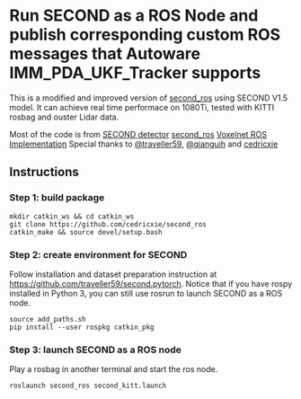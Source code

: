 # Run SECOND as a ROS Node and publish corresponding custom ROS messages that Autoware IMM_PDA_UKF_Tracker supports

This is a modified and improved version of [second_ros](https://github.com/cedricxie/second_ros) using SECOND V1.5 model. It can achieve real time performace on 1080Ti, tested with KITTI rosbag and ouster Lidar data.

Most of the code is from
[SECOND detector](https://github.com/traveller59/second.pytorch)
[second_ros](https://github.com/cedricxie/second_ros)
[Voxelnet ROS Implementation](https://github.com/tigerk0430/voxelnet_ros)
Special thanks to [@traveller59](https://github.com/traveller59), [@qianguih](https://github.com/qianguih) and [cedricxie](https://github.com/cedricxie/second_ros)


## Instructions

### Step 1: build package
```
mkdir catkin_ws && cd catkin_ws
git clone https://github.com/cedricxie/second_ros
catkin_make && source devel/setup.bash
```

### Step 2: create environment for SECOND
Follow installation and dataset preparation instruction at https://github.com/traveller59/second.pytorch.  Notice that if you have rospy installed in Python 3, you can still use rosrun to launch SECOND as a ROS node.

```
source add_paths.sh
pip install --user rospkg catkin_pkg
```

### Step 3: launch SECOND as a ROS node
Play a rosbag in another terminal and start the ros node.
```
roslaunch second_ros second_kitt.launch
```

